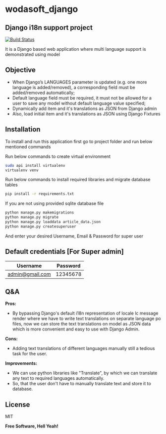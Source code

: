 # wodasoft_django
## Django i18n support project

[![Build Status](https://travis-ci.org/joemccann/dillinger.svg?branch=master)](https://travis-ci.org/joemccann/dillinger)

It is a Django based web application where multi language support is demonstrated using model

## Objective

- When Django’s LANGUAGES parameter is updated (e.g. one more language is added/removed), a corresponding field must be added/removed automatically;
- Default language field must be required, it must not be allowed for a user to save any model without default language value specified;
- Dynamically add item and it's translations as JSON from Django admin
- Also, load initial item and it's translations as JSON using Django Fixtures

## Installation

To install and run this application first go to project folder and run below mentioned commands

Run below commands to create virtual environment
```sh
sudo api install virtualenv
virtualenv venv
```

Run below commands to install required libraries and migrate database tables

```sh
pip install -r requirements.txt
```

If you are not using provided sqlite database file

```sh
python manage.py makemigrations
python manage.py migrate
python manage.py loaddata article_data.json
python manage.py createsuperuser
```
And enter your desired Username, Email & Password for super user 

## Default credentials [For Super admin]


| Username | Password |
| ------ | ------ |
| admin@gmail.com | 12345678 |

## Q&A

**Pros:**
- By bypassing Django's default i18n representation of locale lc message render where we have to write text translations on separate language po files, now we can store the text translations on model as JSON data which is more convenient and easy to use with Django Admin.


**Cons:**
- Adding text translations of different languages manually still a tedious task for the user.


**Improvements:**
- We can use python libraries like "Translate", by which we can translate any text to required languages automatically.
- So, that the user don't have to manually translate text and store it to database.


## License

MIT

**Free Software, Hell Yeah!**